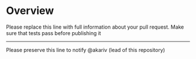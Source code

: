 # Overview

Please replace this line with full information about your pull request. Make sure that tests pass before publishing it

---

Please preserve this line to notify @akariv (lead of this repository)
